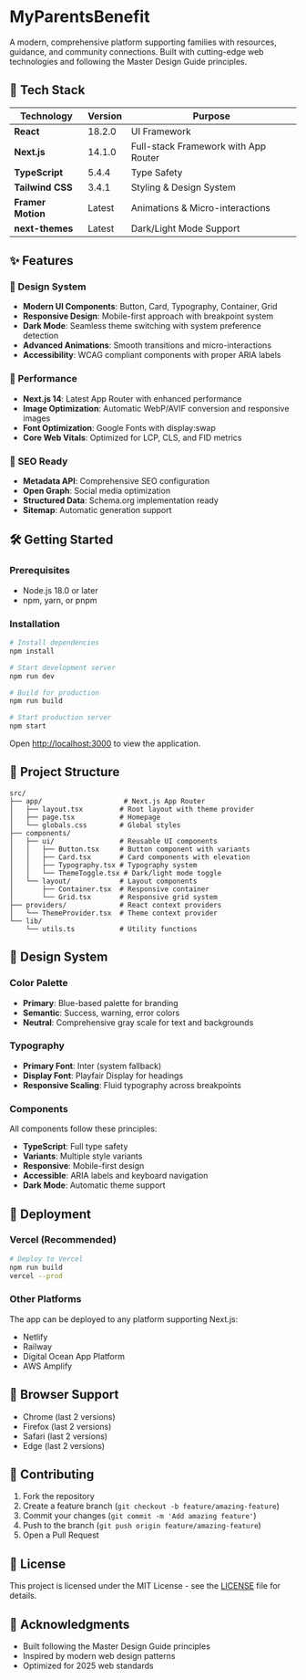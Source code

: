 # MyParentsBenefit

A modern, comprehensive platform supporting families with resources, guidance, and community connections. Built with cutting-edge web technologies and following the Master Design Guide principles.

## 🚀 Tech Stack

| Technology | Version | Purpose |
|------------|---------|---------|
| **React** | 18.2.0 | UI Framework |
| **Next.js** | 14.1.0 | Full-stack Framework with App Router |
| **TypeScript** | 5.4.4 | Type Safety |
| **Tailwind CSS** | 3.4.1 | Styling & Design System |
| **Framer Motion** | Latest | Animations & Micro-interactions |
| **next-themes** | Latest | Dark/Light Mode Support |

## ✨ Features

### 🎨 Design System
- **Modern UI Components**: Button, Card, Typography, Container, Grid
- **Responsive Design**: Mobile-first approach with breakpoint system
- **Dark Mode**: Seamless theme switching with system preference detection
- **Advanced Animations**: Smooth transitions and micro-interactions
- **Accessibility**: WCAG compliant components with proper ARIA labels

### 🚀 Performance
- **Next.js 14**: Latest App Router with enhanced performance
- **Image Optimization**: Automatic WebP/AVIF conversion and responsive images
- **Font Optimization**: Google Fonts with display:swap
- **Core Web Vitals**: Optimized for LCP, CLS, and FID metrics

### 🎯 SEO Ready
- **Metadata API**: Comprehensive SEO configuration
- **Open Graph**: Social media optimization
- **Structured Data**: Schema.org implementation ready
- **Sitemap**: Automatic generation support

## 🛠️ Getting Started

### Prerequisites
- Node.js 18.0 or later
- npm, yarn, or pnpm

### Installation

```bash
# Install dependencies
npm install

# Start development server
npm run dev

# Build for production
npm run build

# Start production server
npm start
```

Open [http://localhost:3000](http://localhost:3000) to view the application.

## 📁 Project Structure

```
src/
├── app/                    # Next.js App Router
│   ├── layout.tsx         # Root layout with theme provider
│   ├── page.tsx           # Homepage
│   └── globals.css        # Global styles
├── components/
│   ├── ui/                # Reusable UI components
│   │   ├── Button.tsx     # Button component with variants
│   │   ├── Card.tsx       # Card components with elevation
│   │   ├── Typography.tsx # Typography system
│   │   └── ThemeToggle.tsx # Dark/light mode toggle
│   └── layout/            # Layout components
│       ├── Container.tsx  # Responsive container
│       └── Grid.tsx       # Responsive grid system
├── providers/             # React context providers
│   └── ThemeProvider.tsx  # Theme context provider
└── lib/
    └── utils.ts           # Utility functions
```

## 🎨 Design System

### Color Palette
- **Primary**: Blue-based palette for branding
- **Semantic**: Success, warning, error colors
- **Neutral**: Comprehensive gray scale for text and backgrounds

### Typography
- **Primary Font**: Inter (system fallback)
- **Display Font**: Playfair Display for headings
- **Responsive Scaling**: Fluid typography across breakpoints

### Components
All components follow these principles:
- **TypeScript**: Full type safety
- **Variants**: Multiple style variants
- **Responsive**: Mobile-first design
- **Accessible**: ARIA labels and keyboard navigation
- **Dark Mode**: Automatic theme support

## 🚀 Deployment

### Vercel (Recommended)
```bash
# Deploy to Vercel
npm run build
vercel --prod
```

### Other Platforms
The app can be deployed to any platform supporting Next.js:
- Netlify
- Railway
- Digital Ocean App Platform
- AWS Amplify

## 📱 Browser Support

- Chrome (last 2 versions)
- Firefox (last 2 versions)
- Safari (last 2 versions)
- Edge (last 2 versions)

## 🤝 Contributing

1. Fork the repository
2. Create a feature branch (`git checkout -b feature/amazing-feature`)
3. Commit your changes (`git commit -m 'Add amazing feature'`)
4. Push to the branch (`git push origin feature/amazing-feature`)
5. Open a Pull Request

## 📄 License

This project is licensed under the MIT License - see the [LICENSE](LICENSE) file for details.

## 🙏 Acknowledgments

- Built following the Master Design Guide principles
- Inspired by modern web design patterns
- Optimized for 2025 web standards
